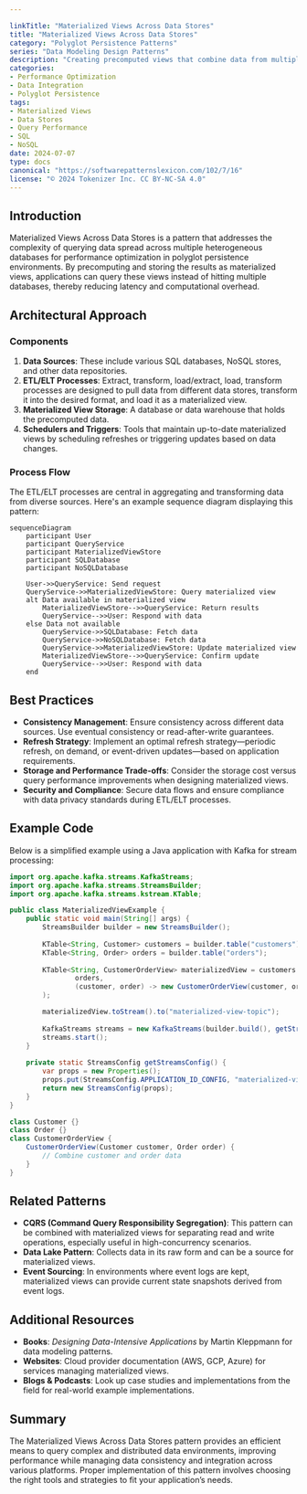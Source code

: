 ```yaml
---

linkTitle: "Materialized Views Across Data Stores"
title: "Materialized Views Across Data Stores"
category: "Polyglot Persistence Patterns"
series: "Data Modeling Design Patterns"
description: "Creating precomputed views that combine data from multiple databases to improve query performance."
categories:
- Performance Optimization
- Data Integration
- Polyglot Persistence
tags:
- Materialized Views
- Data Stores
- Query Performance
- SQL
- NoSQL
date: 2024-07-07
type: docs
canonical: "https://softwarepatternslexicon.com/102/7/16"
license: "© 2024 Tokenizer Inc. CC BY-NC-SA 4.0"
---
```



## Introduction

Materialized Views Across Data Stores is a pattern that addresses the complexity of querying data spread across multiple heterogeneous databases for performance optimization in polyglot persistence environments. By precomputing and storing the results as materialized views, applications can query these views instead of hitting multiple databases, thereby reducing latency and computational overhead.

## Architectural Approach

### Components

1. **Data Sources**: These include various SQL databases, NoSQL stores, and other data repositories.
2. **ETL/ELT Processes**: Extract, transform, load/extract, load, transform processes are designed to pull data from different data stores, transform it into the desired format, and load it as a materialized view.
3. **Materialized View Storage**: A database or data warehouse that holds the precomputed data.
4. **Schedulers and Triggers**: Tools that maintain up-to-date materialized views by scheduling refreshes or triggering updates based on data changes.

### Process Flow

The ETL/ELT processes are central in aggregating and transforming data from diverse sources. Here's an example sequence diagram displaying this pattern:

```mermaid
sequenceDiagram
    participant User
    participant QueryService
    participant MaterializedViewStore
    participant SQLDatabase
    participant NoSQLDatabase

    User->>QueryService: Send request
    QueryService->>MaterializedViewStore: Query materialized view
    alt Data available in materialized view
        MaterializedViewStore-->>QueryService: Return results
        QueryService-->>User: Respond with data
    else Data not available
        QueryService->>SQLDatabase: Fetch data
        QueryService->>NoSQLDatabase: Fetch data
        QueryService->>MaterializedViewStore: Update materialized view
        MaterializedViewStore-->>QueryService: Confirm update
        QueryService-->>User: Respond with data
    end
```

## Best Practices

- **Consistency Management**: Ensure consistency across different data sources. Use eventual consistency or read-after-write guarantees.
- **Refresh Strategy**: Implement an optimal refresh strategy—periodic refresh, on demand, or event-driven updates—based on application requirements.
- **Storage and Performance Trade-offs**: Consider the storage cost versus query performance improvements when designing materialized views.
- **Security and Compliance**: Secure data flows and ensure compliance with data privacy standards during ETL/ELT processes.

## Example Code

Below is a simplified example using a Java application with Kafka for stream processing:

```java
import org.apache.kafka.streams.KafkaStreams;
import org.apache.kafka.streams.StreamsBuilder;
import org.apache.kafka.streams.kstream.KTable;

public class MaterializedViewExample {
    public static void main(String[] args) {
        StreamsBuilder builder = new StreamsBuilder();
        
        KTable<String, Customer> customers = builder.table("customers");
        KTable<String, Order> orders = builder.table("orders");
        
        KTable<String, CustomerOrderView> materializedView = customers.join(
                orders,
                (customer, order) -> new CustomerOrderView(customer, order)
        );

        materializedView.toStream().to("materialized-view-topic");
        
        KafkaStreams streams = new KafkaStreams(builder.build(), getStreamsConfig());
        streams.start();
    }
    
    private static StreamsConfig getStreamsConfig() {
        var props = new Properties();
        props.put(StreamsConfig.APPLICATION_ID_CONFIG, "materialized-view-app");
        return new StreamsConfig(props);
    }
}

class Customer {}
class Order {}
class CustomerOrderView {
    CustomerOrderView(Customer customer, Order order) {
        // Combine customer and order data
    }
}
```

## Related Patterns

- **CQRS (Command Query Responsibility Segregation)**: This pattern can be combined with materialized views for separating read and write operations, especially useful in high-concurrency scenarios.
- **Data Lake Pattern**: Collects data in its raw form and can be a source for materialized views.
- **Event Sourcing**: In environments where event logs are kept, materialized views can provide current state snapshots derived from event logs.

## Additional Resources

- **Books**: *Designing Data-Intensive Applications* by Martin Kleppmann for data modeling patterns.
- **Websites**: Cloud provider documentation (AWS, GCP, Azure) for services managing materialized views.
- **Blogs & Podcasts**: Look up case studies and implementations from the field for real-world example implementations.

## Summary

The Materialized Views Across Data Stores pattern provides an efficient means to query complex and distributed data environments, improving performance while managing data consistency and integration across various platforms. Proper implementation of this pattern involves choosing the right tools and strategies to fit your application’s needs.
